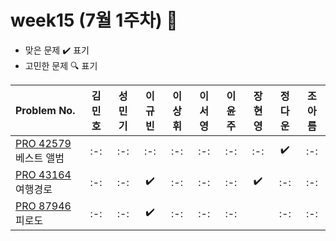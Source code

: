 # week15 (7월 1주차) :pencil:

- 맞은 문제 :heavy_check_mark: 표기
- 고민한 문제 :mag: 표기

| Problem No. | 김민호 | 성민기 | 이규빈 | 이상휘 | 이서영 | 이윤주 | 장현영 | 정다운 | 조아름 | 
| :-------------------------------------------------------------------------------------- | :----: | :----: | :----: | :----: | :----: | :----: | :----: | :----: | :----: |
| [PRO 42579](https://school.programmers.co.kr/learn/courses/30/lessons/42579) 베스트 앨범 |   :-:   |   :-:   |   :-:   |   :-:   |   :-:   |   :-:   |   :-:   |   :heavy_check_mark:   |   :-:   |
| [PRO 43164](https://school.programmers.co.kr/learn/courses/30/lessons/43164) 여행경로 |   :-:   |   :-:   |   :heavy_check_mark:   |   :-:   |   :-:   |   :-:   |   :heavy_check_mark:   |   :-:   |   :-:   |
| [PRO 87946](https://school.programmers.co.kr/learn/courses/30/lessons/87946) 피로도 |   :-:   |   :-:   |   :heavy_check_mark:   |   :-:   |   :-:   |   :-:   |      |   :-:   |   :-:   |
